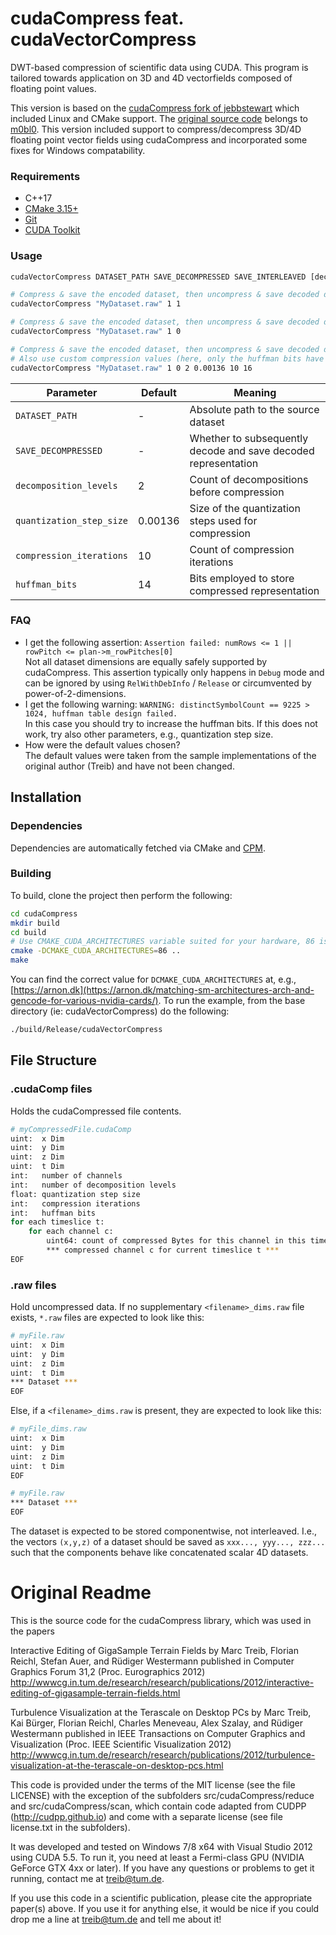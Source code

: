 # cudaCompress feat. cudaVectorCompress

DWT-based compression of scientific data using CUDA.
This program is tailored towards application on 3D and 4D vectorfields composed of floating point values.

This version is based on the [cudaCompress fork of jebbstewart](https://github.com/jebbstewart/cudaCompress) which included Linux and CMake support.
The [original source code](https://github.com/m0bl0/cudaCompress) belongs to [m0bl0](https://github.com/m0bl0).
This version included support to compress/decompress 3D/4D floating point vector fields using cudaCompress and incorporated some fixes for Windows compatability.

### Requirements

- C++17
- [CMake 3.15+](https://cmake.org/)
- [Git](https://git-scm.com/)
- [CUDA Toolkit](https://developer.nvidia.com/cuda-toolkit)

### Usage

```bash
cudaVectorCompress DATASET_PATH SAVE_DECOMPRESSED SAVE_INTERLEAVED [decomposition_levels (2)] [quantization_step_size (0.00136)] [compression_iterations (10)] [huffman_bits (14)]

# Compress & save the encoded dataset, then uncompress & save decoded dataset (interleaved)
cudaVectorCompress "MyDataset.raw" 1 1

# Compress & save the encoded dataset, then uncompress & save decoded dataset (not interleaved)
cudaVectorCompress "MyDataset.raw" 1 0

# Compress & save the encoded dataset, then uncompress & save decoded dataset (not interleaved)
# Also use custom compression values (here, only the huffman bits have been increased)
cudaVectorCompress "MyDataset.raw" 1 0 2 0.00136 10 16
```

| Parameter | Default | Meaning |
| --------- | ------- | ------- |
| `DATASET_PATH` | - | Absolute path to the source dataset |
| `SAVE_DECOMPRESSED` | - | Whether to subsequently decode and save decoded representation |
| `decomposition_levels` | 2 | Count of decompositions before compression |
| `quantization_step_size` | 0.00136 | Size of the quantization steps used for compression |
| `compression_iterations` | 10 | Count of compression iterations |
| `huffman_bits` | 14 | Bits employed to store compressed representation |

### FAQ

- I get the following assertion: `Assertion failed: numRows <= 1 || rowPitch <= plan->m_rowPitches[0]`  
    Not all dataset dimensions are equally safely supported by cudaCompress. This assertion typically only happens in `Debug` mode and can be ignored by using `RelWithDebInfo` / `Release` or circumvented by power-of-2-dimensions.
- I get the following warning: `WARNING: distinctSymbolCount == 9225 > 1024, huffman table design failed.`  
    In this case you should try to increase the huffman bits. If this does not work, try also other parameters, e.g., quantization step size.
- How were the default values chosen?  
    The default values were taken from the sample implementations of the original author (Treib) and have not been changed.

## Installation

### Dependencies

Dependencies are automatically fetched via CMake and [CPM](https://github.com/cpm-cmake/CPM.cmake).

### Building

To build, clone the project then perform the following:

```bash
cd cudaCompress
mkdir build
cd build
# Use CMAKE_CUDA_ARCHITECTURES variable suited for your hardware, 86 is suited for an RTX 3090
cmake -DCMAKE_CUDA_ARCHITECTURES=86 .. 
make
```

You can find the correct value for `DCMAKE_CUDA_ARCHITECTURES` at, e.g., [https://arnon.dk](https://arnon.dk/matching-sm-architectures-arch-and-gencode-for-various-nvidia-cards/).
To run the example, from the base directory (ie: cudaVectorCompress) do the following:

```bash
./build/Release/cudaVectorCompress
```

## File Structure

### .cudaComp files

Holds the cudaCompressed file contents.
```bash
# myCompressedFile.cudaComp
uint:  x Dim
uint:  y Dim
uint:  z Dim
uint:  t Dim
int:   number of channels
int:   number of decomposition levels
float: quantization step size
int:   compression iterations
int:   huffman bits
for each timeslice t:
    for each channel c:
        uint64: count of compressed Bytes for this channel in this timeslice
        *** compressed channel c for current timeslice t ***
EOF
```

### .raw files

Hold uncompressed data. If no supplementary `<filename>_dims.raw` file exists, `*.raw` files are expected to look like this:
```bash
# myFile.raw
uint:  x Dim
uint:  y Dim
uint:  z Dim
uint:  t Dim
*** Dataset ***
EOF
```

Else, if a `<filename>_dims.raw` is present, they are expected to look like this:
```bash
# myFile_dims.raw
uint:  x Dim
uint:  y Dim
uint:  z Dim
uint:  t Dim
EOF

# myFile.raw
*** Dataset ***
EOF
```

The dataset is expected to be stored componentwise, not interleaved.
I.e., the vectors `(x,y,z)` of a dataset should be saved as `xxx..., yyy..., zzz...` such that the components behave like concatenated scalar 4D datasets.

# Original Readme

This is the source code for the cudaCompress library, which was used in the papers

Interactive Editing of GigaSample Terrain Fields
by Marc Treib, Florian Reichl, Stefan Auer, and Rüdiger Westermann
published in Computer Graphics Forum 31,2 (Proc. Eurographics 2012)
http://wwwcg.in.tum.de/research/research/publications/2012/interactive-editing-of-gigasample-terrain-fields.html

Turbulence Visualization at the Terascale on Desktop PCs
by Marc Treib, Kai Bürger, Florian Reichl, Charles Meneveau, Alex Szalay, and Rüdiger Westermann
published in IEEE Transactions on Computer Graphics and Visualization (Proc. IEEE Scientific Visualization 2012)
http://wwwcg.in.tum.de/research/research/publications/2012/turbulence-visualization-at-the-terascale-on-desktop-pcs.html

This code is provided under the terms of the MIT license (see the file LICENSE) with the exception of the subfolders src/cudaCompress/reduce and src/cudaCompress/scan, which contain code adapted from CUDPP (http://cudpp.github.io) and come with a separate license (see file license.txt in the subfolders).

It was developed and tested on Windows 7/8 x64 with Visual Studio 2012 using CUDA 5.5.
To run it, you need at least a Fermi-class GPU (NVIDIA GeForce GTX 4xx or later).
If you have any questions or problems to get it running, contact me at treib@tum.de.

If you use this code in a scientific publication, please cite the appropriate paper(s) above.
If you use it for anything else, it would be nice if you could drop me a line at treib@tum.de and tell me about it!

